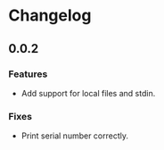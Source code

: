 # Changelog

## 0.0.2

### Features

- Add support for local files and stdin.

### Fixes

- Print serial number correctly.
